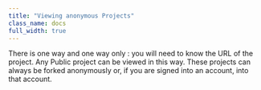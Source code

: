 ```yaml
---
title: "Viewing anonymous Projects"
class_name: docs
full_width: true
---
```


There is one way and one way only : you will need to know the URL of the project. Any Public project can be viewed in this way. These projects can always be forked anonymously or, if you are signed into an account, into that account.

